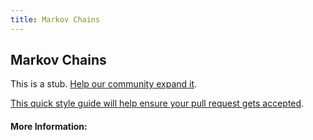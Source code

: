 ```yaml
---
title: Markov Chains
---
```


## Markov Chains

This is a stub. [Help our community expand it](https://github.com/freecodecamp/guides/tree/master/src/pages/articles/math/statistics/markov-chains/index.md).

[This quick style guide will help ensure your pull request gets accepted](https://github.com/freeCodeCamp/guides/blob/master/README.md).

<!-- The article goes here, in GitHub-flavored Markdown. Feel free to add YouTube videos, images, and CodePen/JSBin embeds  -->

#### More Information:
<!-- Please add any articles you think might be helpful to read before writing the article -->


